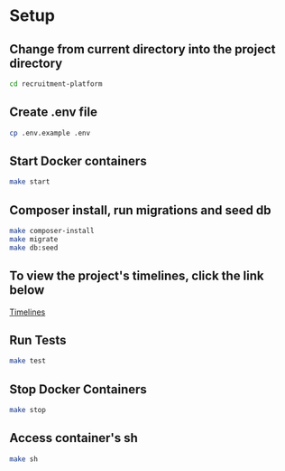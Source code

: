 
# Setup

## Change from current directory into the project directory

```bash
cd recruitment-platform
```

## Create .env file

```bash
cp .env.example .env
```

## Start Docker containers

```bash
make start
```

## Composer install, run migrations and seed db

```bash
make composer-install
make migrate
make db:seed
```

## To view the project's timelines, click the link below

[Timelines](http://localhost:8000/timeline)

## Run Tests

```bash
make test
```

## Stop Docker Containers

```bash
make stop
```

## Access container's sh

```bash
make sh
```
